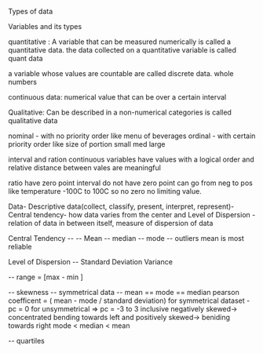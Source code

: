 Types of data

Variables and its types

quantitative : A variable that can be measured numerically is called a quantitative data. the data collected on a quantitative variable is called quant data

a variable whose values are countable are called discrete data. whole numbers 

continuous data: numerical value that can be over a certain interval

Qualitative: Can be described in a non-numerical categories is called qualitative data

nominal - with no priority order like menu of beverages
ordinal - with certain priority order like size of portion small med large

interval and ration continuous variables have values with a logical order and relative distance between vales  are meaningful 

ratio have zero point
interval do not have zero point can go from neg to pos like temperature -100C to 100C so no zero no limiting value.


Data- Descriptive data(collect, classify, present, interpret, represent)- Central tendency- how data varies from the center and Level of Dispersion - relation of data in between itself, measure of dispersion of data

Central Tendency -- 
-- Mean -- median -- mode -- outliers
mean is most reliable


Level of Dispersion
-- Standard Deviation Variance


-- range = [max - min ]


-- skewness -- symmetrical data -- mean == mode == median
        pearson coefficent = ( mean - mode / standard deviation)
            for symmetrical dataset - pc = 0
            for unsymmetrical => pc = -3 to 3 inclusive 
            negatively skewed-> concentrated bending towards left and positively skewed-> beniding towards right
            mode < median < mean


-- quartiles


